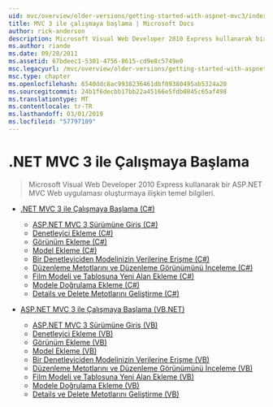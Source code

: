 ```yaml
---
uid: mvc/overview/older-versions/getting-started-with-aspnet-mvc3/index
title: MVC 3 ile çalışmaya başlama | Microsoft Docs
author: rick-anderson
description: Microsoft Visual Web Developer 2010 Express kullanarak bir ASP.NET MVC Web uygulaması oluşturmaya ilişkin temel bilgileri.
ms.author: riande
ms.date: 09/28/2011
ms.assetid: 67bdeec1-5301-4756-8615-cd9e8c5749e0
msc.legacyurl: /mvc/overview/older-versions/getting-started-with-aspnet-mvc3
msc.type: chapter
ms.openlocfilehash: 6540ddc8ac9938236461dbf09380495ab5324a20
ms.sourcegitcommit: 24b1f6decbb17bb22a45166e5fdb0845c65af498
ms.translationtype: MT
ms.contentlocale: tr-TR
ms.lasthandoff: 03/01/2019
ms.locfileid: "57797109"
---
```

<a name="getting-started-with-aspnet-mvc3"></a>.NET MVC 3 ile Çalışmaya Başlama
====================
> Microsoft Visual Web Developer 2010 Express kullanarak bir ASP.NET MVC Web uygulaması oluşturmaya ilişkin temel bilgileri.


- [.NET MVC 3 ile Çalışmaya Başlama (C#)](cs/index.md)

    - [ASP.NET MVC 3 Sürümüne Giriş (C#)](cs/intro-to-aspnet-mvc-3.md)
    - [Denetleyici Ekleme (C#)](cs/adding-a-controller.md)
    - [Görünüm Ekleme (C#)](cs/adding-a-view.md)
    - [Model Ekleme (C#)](cs/adding-a-model.md)
    - [Bir Denetleyiciden Modelinizin Verilerine Erişme (C#)](cs/accessing-your-models-data-from-a-controller.md)
    - [Düzenleme Metotlarını ve Düzenleme Görünümünü İnceleme (C#)](cs/examining-the-edit-methods-and-edit-view.md)
    - [Film Modeli ve Tablosuna Yeni Alan Ekleme (C#)](cs/adding-a-new-field.md)
    - [Modele Doğrulama Ekleme (C#)](cs/adding-validation-to-the-model.md)
    - [Details ve Delete Metotlarını Geliştirme (C#)](cs/improving-the-details-and-delete-methods.md)
- [ASP.NET MVC 3 ile Çalışmaya Başlama (VB.NET)](vb/index.md)

    - [ASP.NET MVC 3 Sürümüne Giriş (VB)](vb/intro-to-aspnet-mvc-3.md)
    - [Denetleyici Ekleme (VB)](vb/adding-a-controller.md)
    - [Görünüm Ekleme (VB)](vb/adding-a-view.md)
    - [Model Ekleme (VB)](vb/adding-a-model.md)
    - [Bir Denetleyiciden Modelinizin Verilerine Erişme (VB)](vb/accessing-your-models-data-from-a-controller.md)
    - [Düzenleme Metotlarını ve Düzenleme Görünümünü İnceleme (VB)](vb/examining-the-edit-methods-and-edit-view.md)
    - [Film Modeli ve Tablosuna Yeni Alan Ekleme (VB)](vb/adding-a-new-field.md)
    - [Modele Doğrulama Ekleme (VB)](vb/adding-validation-to-the-model.md)
    - [Details ve Delete Metotlarını Geliştirme (VB)](vb/improving-the-details-and-delete-methods.md)
